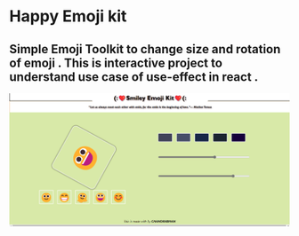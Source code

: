 
# Happy Emoji kit


## Simple Emoji Toolkit to change size and rotation of emoji . This is interactive project to understand use case of use-effect in react .

![live previev](./scrrenshot/livepreviev.png)